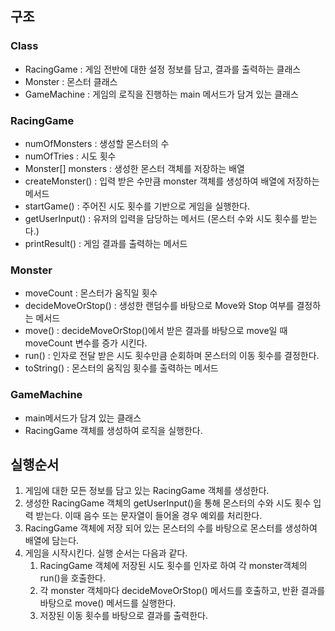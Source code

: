 ## 구조

### Class

- RacingGame : 게임 전반에 대한 설정 정보를 담고, 결과를 출력하는 클래스
- Monster : 몬스터 클래스
- GameMachine : 게임의 로직을 진행하는 main 메서드가 담겨 있는 클래스

### RacingGame

- numOfMonsters : 생성할 몬스터의 수
- numOfTries : 시도 횟수
- Monster[] monsters : 생성한 몬스터 객체를 저장하는 배열
- createMonster() : 입력 받은 수만큼 monster 객체를 생성하여 배열에 저장하는 메서드
- startGame() : 주어진 시도 횟수를 기반으로 게임을 실행한다.
- getUserInput() : 유저의 입력을 담당하는 메서드 (몬스터 수와 시도 횟수를 받는다.)
- printResult() : 게임 결과를 출력하는 메서드

### Monster

- moveCount : 몬스터가 움직일 횟수
- decideMoveOrStop() : 생성한 랜덤수를 바탕으로 Move와 Stop 여부를 결정하는 메서드
- move() : decideMoveOrStop()에서 받은 결과를 바탕으로 move일 때 moveCount 변수를 증가 시킨다.
- run() : 인자로 전달 받은 시도 횟수만큼 순회하며 몬스터의 이동 횟수를 결정한다.
- toString() : 몬스터의 움직임 횟수를 출력하는 메서드

### GameMachine

- main메서드가 담겨 있는 클래스
- RacingGame 객체를 생성하여 로직을 실행한다.

## 실행순서

1. 게임에 대한 모든 정보를 담고 있는 RacingGame 객체를 생성한다.
2. 생성한 RacingGame 객체의 getUserInput()을 통해 몬스터의 수와 시도 횟수 입력 받는다. 이때 음수 또는 문자열이 들어올 경우 예외를 처리한다.
3. RacingGame 객체에 저장 되어 있는 몬스터의 수를 바탕으로 몬스터를 생성하여 배열에 담는다.
4. 게임을 시작시킨다. 실행 순서는 다음과 같다.
   1. RacingGame 객체에 저장된 시도 횟수를 인자로 하여 각 monster객체의 run()을 호출한다.
   2. 각 monster 객체마다 decideMoveOrStop() 메서드를 호출하고, 반환 결과를 바탕으로 move() 메서드를 실행한다.
   3. 저장된 이동 횟수를 바탕으로 결과를 출력한다.
